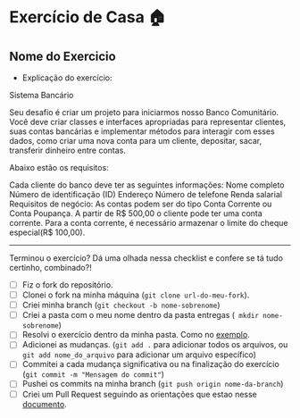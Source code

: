 # Exercício de Casa 🏠

## Nome do Exercicio

- Explicação do exercício:

Sistema Bancário

Seu desafio é criar um projeto para iniciarmos nosso Banco Comunitário. Você deve criar classes e interfaces apropriadas para representar clientes, suas contas bancárias e implementar métodos para interagir com esses dados, como criar uma nova conta para um cliente, depositar, sacar, transferir dinheiro entre contas.

Abaixo estão os requisitos:

Cada cliente do banco deve ter as seguintes informações:
Nome completo
Número de identificação (ID)
Endereço
Número de telefone
Renda salarial
Requisitos de negócio:
As contas podem ser do tipo Conta Corrente ou Conta Poupança.
A partir de R$ 500,00 o cliente pode ter uma conta corrente.
Para a conta corrente, é necessário armazenar o limite do cheque especial(R$ 100,00).

---

Terminou o exercício? Dá uma olhada nessa checklist e confere se tá tudo certinho, combinado?!

- [ ] Fiz o fork do repositório.
- [ ] Clonei o fork na minha máquina (`git clone url-do-meu-fork`).
- [ ] Criei minha branch (`git checkout -b nome-sobrenome`)
- [ ] Criei a pasta com o meu nome dentro da pasta entregas (` mkdir nome-sobrenome`)
- [ ] Resolvi o exercício dentro da minha pasta. Como no [exemplo](/on21-imersao-js-S1-TDD/exercicios/para-casa/entregas/exemplo-nome-sobrenome/).
- [ ] Adicionei as mudanças. (`git add .` para adicionar todos os arquivos, ou `git add nome_do_arquivo` para adicionar um arquivo específico)
- [ ] Commitei a cada mudança significativa ou na finalização do exercício (`git commit -m "Mensagem do commit"`)
- [ ] Pushei os commits na minha branch (`git push origin nome-da-branch`)
- [ ] Criei um Pull Request seguindo as orientações que estao nesse [documento](/on21-imersao-js-S1-TDD/exercicios/para-casa/instrucoes-pull-request.md).
